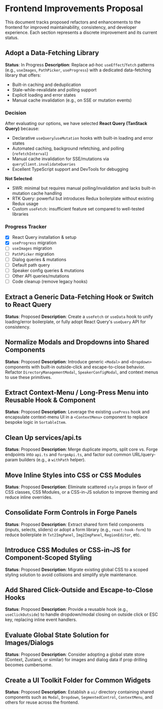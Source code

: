  # Frontend Improvements Proposal

 This document tracks proposed refactors and enhancements to the frontend for improved maintainability, consistency, and developer experience. Each section represents a discrete improvement and its current status.

 ## Adopt a Data-Fetching Library
 **Status**: In Progress
 **Description**: Replace ad-hoc `useEffect`/`fetch` patterns (e.g., `useImages`, `PathPicker`, `useProgress`) with a dedicated data-fetching library that offers:
   - Built-in caching and deduplication
   - Stale-while-revalidate and polling support
   - Explicit loading and error states
   - Manual cache invalidation (e.g., on SSE or mutation events)

### Decision
 After evaluating our options, we have selected **React Query (TanStack Query)** because:
   - Declarative `useQuery`/`useMutation` hooks with built-in loading and error states
   - Automated caching, background refetching, and polling (`refetchInterval`)
   - Manual cache invalidation for SSE/mutations via `queryClient.invalidateQueries`
   - Excellent TypeScript support and DevTools for debugging

 **Not Selected**:
   - SWR: minimal but requires manual polling/invalidation and lacks built-in mutation cache handling
   - RTK Query: powerful but introduces Redux boilerplate without existing Redux usage
   - Custom `useFetch`: insufficient feature set compared to well-tested libraries

### Progress Tracker
 - [x] React Query installation & setup
 - [x] `useProgress` migration
 - [ ] `useImages` migration
 - [ ] `PathPicker` migration
 - [ ] Dialog queries & mutations
 - [ ] Default path query
 - [ ] Speaker config queries & mutations
 - [ ] Other API queries/mutations
 - [ ] Code cleanup (remove legacy hooks)

 ## Extract a Generic Data-Fetching Hook or Switch to React Query
 **Status**: Proposed
 **Description**: Create a `useFetch` or `useData` hook to unify loading/error boilerplate, or fully adopt React Query's `useQuery` API for consistency.

 ## Normalize Modals and Dropdowns into Shared Components
 **Status**: Proposed
 **Description**: Introduce generic `<Modal>` and `<Dropdown>` components with built-in outside-click and escape-to-close behavior. Refactor `DirectoryManagementModal`, `SpeakerConfigModal`, and context menus to use these primitives.

 ## Extract Context-Menu / Long-Press Menu into Reusable Hook & Component
 **Status**: Proposed
 **Description**: Leverage the existing `usePress` hook and encapsulate context-menu UI in a `<ContextMenu>` component to replace bespoke logic in `SortableItem`.

 ## Clean Up services/api.ts
 **Status**: Proposed
 **Description**: Merge duplicate imports, split core vs. Forge endpoints into `api.ts` and `forgeApi.ts`, and factor out common URL/query-param builders (e.g., a `withPath` helper).

 ## Move Inline Styles into CSS or CSS Modules
 **Status**: Proposed
 **Description**: Eliminate scattered `style` props in favor of CSS classes, CSS Modules, or a CSS-in-JS solution to improve theming and reduce inline overrides.

 ## Consolidate Form Controls in Forge Panels
 **Status**: Proposed
 **Description**: Extract shared form field components (inputs, selects, sliders) or adopt a form library (e.g., `react-hook-form`) to reduce boilerplate in `Txt2ImgPanel`, `Img2ImgPanel`, `RegionEditor`, etc.

 ## Introduce CSS Modules or CSS-in-JS for Component-Scoped Styling
 **Status**: Proposed
 **Description**: Migrate existing global CSS to a scoped styling solution to avoid collisions and simplify style maintenance.

 ## Add Shared Click-Outside and Escape-to-Close Hooks
 **Status**: Proposed
 **Description**: Provide a reusable hook (e.g., `useClickOutside`) to handle dropdown/modal closing on outside click or ESC key, replacing inline event handlers.

 ## Evaluate Global State Solution for Images/Dialogs
 **Status**: Proposed
 **Description**: Consider adopting a global state store (Context, Zustand, or similar) for images and dialog data if prop drilling becomes cumbersome.

 ## Create a UI Toolkit Folder for Common Widgets
 **Status**: Proposed
 **Description**: Establish a `ui/` directory containing shared components such as `Modal`, `Dropdown`, `SegmentedControl`, `ContextMenu`, and others for reuse across the frontend.